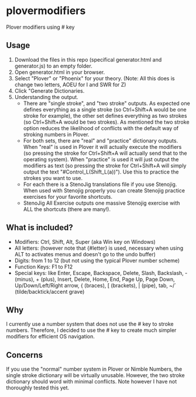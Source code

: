 # plovermodifiers
Plover modifiers using # key

## Usage
1. Download the files in this repo (specifical generator.html and generator.js) to an empty folder.  
2. Open generator.html in your browser.
3. Select "Plover" or "Phoenix" for your theory.
(Note: All this does is change two letters, AOEU for I and SWR for Z)
4. Click "Generate Dictionaries.
5. Understanding the output.
    * There are "single stroke", and "two stroke" outputs.  As expected one defines everything as a single stroke (so Ctrl+Shift+A would be one stroke for example), the other set defines everything as two strokes (so Ctrl+Shift+A would be two strokes).  As mentioned the two stroke option reduces the likelihood of conflicts with the default way of stroking numbers in Plover.
    * For both sets, there are "real" and "practice" dictionary outputs.  When "real" is used in Plover it will actually execute the modifiers (so pressing the stroke for Ctrl+Shift+A will actually send that to the operating system).  When "practice" is used it will just output the modifiers as text (so pressing the stroke for Ctrl+Shift+A will simply output the text "#Control_L(Shift_L(a))").  Use this to practice the strokes you want to use.
    * For each there is a StenoJig translations file if you use Stenojig.  When used with Stenojig properly you can create Stenojig practice exercises for your favorite shortcuts.
    * StenoJig All Exercise outputs one massive Stenojig exercise with ALL the shortcuts (there are many!).
    
## What is included?
* Modifiers: Ctrl, Shift, Alt, Super (aka Win key on Windows)
* All letters: (however note that {#letter} is used, necessary when using ALT to activates menus and doesn't go to the undo buffer)
* Digits: from 1 to 12 (but not using the typical Plover number scheme)
* Function Keys: F1 to F12
* Special keys: like Enter, Escape, Backspace, Delete, Slash, Backslash, - (minus), + (plus), Insert, Delete, Home, End, Page Up, Page Down, Up/Down/Left/Right arrow, \{ (braces), [ (brackets), | (pipe), tab, ~/` (tilde/backtick/accent grave)

## Why
I currently use a number system that does not use the # key to stroke numbers.  Therefore, I decided to use the # key to create much simpler modifiers for efficient OS navigation.

## Concerns
If you use the "normal" number system in Plover or Nimble Numbers, the single stroke dictionary will be virtually unusable.  However, the two stroke dictionary should word with minimal conflicts.  Note however I have not thoroughly tested this yet.
